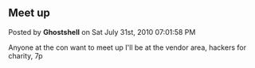 ## Meet up
Posted by **Ghostshell** on Sat July 31st, 2010 07:01:58 PM

Anyone at the con want to meet up I'll be at the vendor area, hackers for charity, 7p

